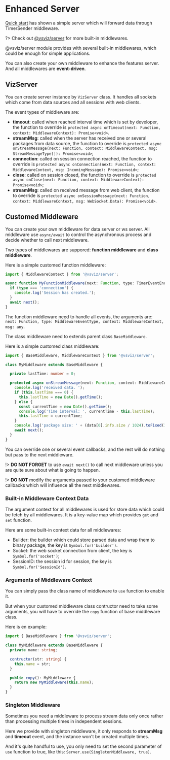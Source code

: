 # Enhanced Server

[Quick start](quickstart.md) has shown a simple server which will forward data through TimerSender middleware.

?> Check out [@vsviz/server](server.md) for more built-in middlewares.

@vsviz/server module provides with several built-in middlewares, which could be enough for simple applications.

You can also create your own middleware to enhance the features server. And all middlewares are **event-driven**.

## VizServer

You can create server instance by `VizServer` class. It handles all sockets which come from data sources and all sessions with web clients. 

The event types of middleware are:
 - **timeout**: called when reached interval time which is set by developer, the function to override is `protected async onTimeout(next: Function, context: MiddlewareContext): Promise<void>`.
 - **streamMsg**: called when the server has received one or several packages from data source, the function to override is `protected async onStreamMessage(next: Function, context: MiddlewareContext, msg: StreamMessageType[]): Promise<void>`;
 - **connection**: called on session connection reached, the function to override is `protected async onConnection(next: Function, context: MiddlewareContext, msg: IncomingMessage): Promise<void>`;
 - **close**: called on session closed, the function to override is `protected async onClose(next: Function, context: MiddlewareContext): Promise<void>`;
 - **streamMsg**: called on received message from web client, the function to override is `protected async onSessionMessage(next: Function, context: MiddlewareContext, msg: WebSocket.Data): Promise<void>`.

## Customed Middleware

You can create your own middleware for data server or ws server. All middleware use `async/await` to control the asynchronous process and decide whether to call next middleware.

Two types of middlewares are suppored: **function middleware** and **class middleware**.

Here is a simple customed function middleware:

```typescript
import { MiddlewareContext } from '@vsviz/server';

async function MyFunctionMiddleware(next: Function, type: TimerEventEnum, context: MiddlewareContext, msg: any): Promise<void> {
  if (type === 'connection') {
    console.log('Session has created.');
  }
  await next();
}
``` 

The function middleware need to handle all events, the arguments are: `next: Function, type: MiddlewareEventType, context: MiddlewareContext, msg: any`.

The class middleware need to extends parent class `BaseMiddleware`.

Here is a simple customed class middleware: 

```typescript
import { BaseMiddleware, MiddlewareContext } from '@vsviz/server';

class MyMiddleware extends BaseMiddleware {

  private lastTime: number = 0;

  protected async onStreamMessage(next: Function, context: MiddlewareContext, data: any): Promise<void> {
    console.log('received data. ');
    if (this.lastTime === 0) {
      this.lastTime = new Date().getTime();
    } else {
      const currentTime = new Date().getTime();
      console.log('Time interval: ', currentTime - this.lastTime);
      this.lastTime = currentTime;
    }
    console.log('package size: ' + (data[0].info.size / 1024).toFixed(1) + 'kb');
    await next();
  }
}
```

You can override one or several event callbacks, and the rest will do nothing but pass to the next middleware.

!> **DO NOT FORGET** to use `await next()` to call next middleware unless you are quite sure about what is going to happen.

!> **DO NOT** modify the arguments passed to your customed middleware callbacks which will influence all the next middlewares.

### Built-in Middleware Context Data

The argument context for all middlewares is used for store data which could be fetch by all middlewares. It is a key-value map which provides `get` and `set` function. 

Here are some built-in context data for all middlewares:
 - Builder: the builder which could store parsed data and wrap them to binary package, the key is `Symbol.for('builder')`.
 - Socket: the web socket connection from client, the key is `Symbol.for('socket')`;
 - SessionID: the session id for session, the key is `Symbol.for('SessionId')`.

### Arguments of Middleware Context

You can simply pass the class name of middleware to `use` function to enable it. 

But when your customed middleware class contructor need to take some arguments, you will have to override the `copy` function of base middleware class.

Here is en example:

```typescript
import { BaseMiddleware } from '@vsviz/server';

class MyMiddleware extends BaseMiddleware {
  private name: string;

  contructor(str: string) {
    this.name = str;
  }

  public copy(): MyMiddleware {
    return new MyMiddleware(this.name);
  }
}
```

### Singleton Middleware

Sometimes you need a middleware to process stream data only once rather than processing multiple times in independent sessions.

Here we provide with singleton middleware, it only responds to **streamMsg** and **timeout** event, and the instance won't be created multiple times.

And it's quite handful to use, you only need to set the second parameter of `use` function to true, like this: `Server.use(SingletonMiddleware, true)`.
